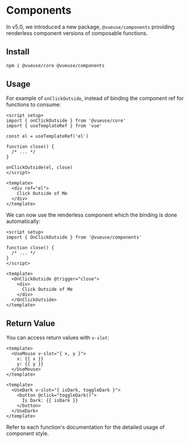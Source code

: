 # Components

In v5.0, we introduced a new package, `@vueuse/components` providing renderless component versions of composable functions.

## Install

```bash
npm i @vueuse/core @vueuse/components
```

## Usage

For example of `onClickOutside`, instead of binding the component ref for functions to consume:

```vue
<script setup>
import { onClickOutside } from '@vueuse/core'
import { useTemplateRef } from 'vue'

const el = useTemplateRef('el')

function close() {
  /* ... */
}

onClickOutside(el, close)
</script>

<template>
  <div ref="el">
    Click Outside of Me
  </div>
</template>
```

We can now use the renderless component which the binding is done automatically:

```vue
<script setup>
import { OnClickOutside } from '@vueuse/components'

function close() {
  /* ... */
}
</script>

<template>
  <OnClickOutside @trigger="close">
    <div>
      Click Outside of Me
    </div>
  </OnClickOutside>
</template>
```

## Return Value

You can access return values with `v-slot`:

```vue
<template>
  <UseMouse v-slot="{ x, y }">
    x: {{ x }}
    y: {{ y }}
  </UseMouse>
</template>
```

```vue
<template>
  <UseDark v-slot="{ isDark, toggleDark }">
    <button @click="toggleDark()">
      Is Dark: {{ isDark }}
    </button>
  </UseDark>
</template>
```

Refer to each function's documentation for the detailed usage of component style.
